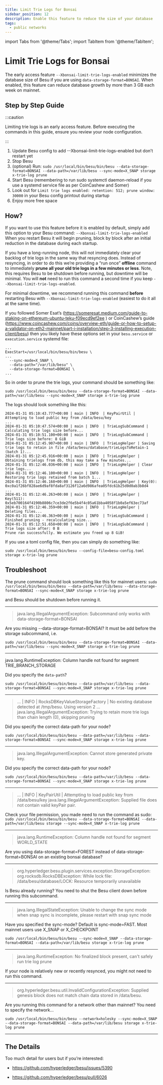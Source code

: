 ```yaml
---
title: Limit Trie Logs for Bonsai
sidebar_position: 12
description: Enable this feature to reduce the size of your database
tags:
  - public networks
---
```


import Tabs from '@theme/Tabs';
import TabItem from '@theme/TabItem';

# Limit Trie Logs for Bonsai

The early access feature `--Xbonsai-limit-trie-logs-enabled` minimizes the database size of Besu if you are using `data-storage-format=BONSAI`. When enabled, this feature can reduce database growth by more than 3 GB each week on mainnet.

## Step by Step Guide

:::caution

Limiting trie logs is an early access feature. Before executing the commands in this guide, ensure you review your node configuration.

:::

1. Update Besu config to add --Xbonsai-limit-trie-logs-enabled but don’t restart yet
1. Stop Besu
1. (optional) Run: 
`sudo /usr/local/bin/besu/bin/besu --data-storage-format=BONSAI --data-path=/var/lib/besu --sync-mode=X_SNAP storage x-trie-log prune`
1. Start Besu (remembering to run sudo systemctl daemon-reload if you use a systemd service file as per CoinCashew and Somer)
1. Look out for `Limit trie logs enabled: retention: 512; prune window: 30000` in your Besu config printout during startup
1. Enjoy more free space


## How?
If you want to use this feature before it is enabled by default, simply add this option to your Besu command: `--Xbonsai-limit-trie-logs-enabled`
When you restart Besu it will begin pruning, block by block after an initial reduction in the database during each startup.

If you have a long-running node, this will not immediately clear your backlog of trie logs in the same way that resyncing does. Instead of resyncing, in order to do this we’re providing a “run once” **offline** command to immediately **prune all your old trie logs in a few minutes or less**. Note, this requires Besu to be shutdown before running, but downtime will be minimal. You will **not** need to run this command a second time if you keep `--Xbonsai-limit-trie-logs-enabled`.

For minimal downtime, we recommend running this command **before** restarting Besu with `--Xbonsai-limit-trie-logs-enabled` (easiest to do it all at the same time).

If you followed Somer Esat’s (https://someresat.medium.com/guide-to-staking-on-ethereum-ubuntu-teku-f09ecd9ef2ee ) or CoinCashew’s guide (https://www.coincashew.com/coins/overview-eth/guide-or-how-to-setup-a-validator-on-eth2-mainnet/part-i-installation/step-3-installing-execution-client/besu) then you likely have these options set in your `besu.service` or `execution.service` systemd file:

```
...
ExecStart=/usr/local/bin/besu/bin/besu \
...
  --sync-mode=X_SNAP \
  --data-path="/var/lib/besu" \
  --data-storage-format=BONSAI \
...
```
So in order to prune the trie logs, your command should be something like:

`sudo /usr/local/bin/besu/bin/besu --data-storage-format=BONSAI --data-path=/var/lib/besu --sync-mode=X_SNAP storage x-trie-log prune`



The logs should look something like this:

```
2024-01-31 05:10:43.777+00:00 | main | INFO  | KeyPairUtil | Attempting to load public key from /data/besu/key
...
2024-01-31 05:10:47.574+00:00 | main | INFO  | TrieLogSubCommand | Calculating trie logs size before...
2024-01-31 05:10:51.100+00:00 | main | INFO  | TrieLogSubCommand | Trie logs size before: 8 GiB
2024-01-31 05:12:45.907+00:00 | main | INFO  | TrieLogHelper | Saving trie logs to retain in file /data/besu/database/trieLogsToRetain-1 (batch 1)...
2024-01-31 05:12:45.916+00:00 | main | INFO  | TrieLogHelper | Obtaining trielogs from db, this may take a few minutes...
2024-01-31 05:12:46.036+00:00 | main | INFO  | TrieLogHelper | Clear trie logs...
2024-01-31 05:12:46.100+00:00 | main | INFO  | TrieLogHelper | Restoring trie logs retained from batch 1...
2024-01-31 05:12:46.168+00:00 | main | INFO  | TrieLogHelper | Key(0): 0xc0a1f26bf828ae6d9af8fda8af3126f12a6d986afea05fdc61b25d0d0ab3b8d4
...
2024-01-31 05:12:46.263+00:00 | main | INFO  | TrieLogHelper | Key(511): 0x5eb700164f4190b8806c7ce3de2f6e5b4f4c05a61bba4058f1b0a5ef63ec73af
2024-01-31 05:12:46.359+00:00 | main | INFO  | TrieLogHelper | Deleting files...
2024-01-31 05:12:46.363+00:00 | main | INFO  | TrieLogSubCommand | Finished pruning - recalculating size...
2024-01-31 05:12:51.658+00:00 | main | INFO  | TrieLogSubCommand | Trie logs size after: 0 B
Prune ran successfully. We estimate you freed up 8 GiB!
```

If you use a toml config file, then you can simply do something like:

`sudo /usr/local/bin/besu/bin/besu --config-file=besu-config.toml storage x-trie-log prune`

## Troubleshoot
The prune command should look something like this for mainnet users:
`sudo /usr/local/bin/besu/bin/besu --data-path=/var/lib/besu --data-storage-format=BONSAI --sync-mode=X_SNAP storage x-trie-log prune`

and Besu should be shutdown before running it.

---

> java.lang.IllegalArgumentException: Subcommand only works with data-storage-format=BONSAI

Are you missing --data-storage-format=BONSAI? It must be add before the storage subcommand, i.e.

`sudo /usr/local/bin/besu/bin/besu --data-storage-format=BONSAI --data-path=/var/lib/besu --sync-mode=X_SNAP storage x-trie-log prune`

---

java.lang.RuntimeException: Column handle not found for segment TRIE_BRANCH_STORAGE

Did you specify the `data-path`?

`sudo /usr/local/bin/besu/bin/besu --data-path=/var/lib/besu --data-storage-format=BONSAI --sync-mode=X_SNAP storage x-trie-log prune`

---

> ... 
> | INFO | RocksDBKeyValueStorageFactory | No existing database detected at /tmp/besu. Using version 2
> ...
> java.lang.IllegalArgumentException: Trying to retain more trie logs than chain length (0), skipping pruning

Did you specify the correct data-path for your node?

`sudo /usr/local/bin/besu/bin/besu --data-path=/var/lib/besu --data-storage-format=BONSAI --sync-mode=X_SNAP storage x-trie-log prune`

---

> java.lang.IllegalArgumentException: Cannot store generated private key.

Did you specify the correct data-path for your node?

`sudo /usr/local/bin/besu/bin/besu --data-path=/var/lib/besu --data-storage-format=BONSAI --sync-mode=X_SNAP storage x-trie-log prune`

---

> ... 
> | INFO | KeyPairUtil | Attempting to load public key from /data/besu/key
> java.lang.IllegalArgumentException: Supplied file does not contain valid keyPair pair.

Check your file permission, you made need to run the command as sudo:
`sudo /usr/local/bin/besu/bin/besu --data-storage-format=BONSAI --data-path=/var/lib/besu storage --sync-mode=X_SNAP x-trie-log prune`

---

> java.lang.RuntimeException: Column handle not found for segment WORLD_STATE

Are you using data-storage-format=FOREST instead of data-storage-format=BONSAI on an existing bonsai database?

---

> org.hyperledger.besu.plugin.services.exception.StorageException: org.rocksdb.RocksDBException: While lock file: /data/besu/database/LOCK: Resource temporarily unavailable

Is Besu already running? You need to shut the Besu client down before running this subcommand.

---

> java.lang.IllegalStateException: Unable to change the sync mode when snap sync is incomplete, please restart with snap sync mode

Have you specified the sync-mode? Default is sync-mode=FAST. Most mainnet users use X_SNAP or X_CHECKPOINT

`sudo /usr/local/bin/besu/bin/besu --sync-mode=X_SNAP --data-storage-format=BONSAI --data-path=/var/lib/besu storage x-trie-log prune`

---

> java.lang.RuntimeException: No finalized block present, can't safely run trie log prune

If your node is relatively new or recently resynced, you might not need to run this command.

---

> org.hyperledger.besu.util.InvalidConfigurationException: Supplied genesis block does not match chain data stored in /data/besu.

Are you running this command for a network other than mainnet? You need to specify the network…

`sudo /usr/local/bin/besu/bin/besu --network=holesky --sync-mode=X_SNAP --data-storage-format=BONSAI --data-path=/var/lib/besu storage x-trie-log prune`

---


## The Details
Too much detail for users but if you’re interested:

- https://github.com/hyperledger/besu/issues/5390

- https://github.com/hyperledger/besu/pull/6026
